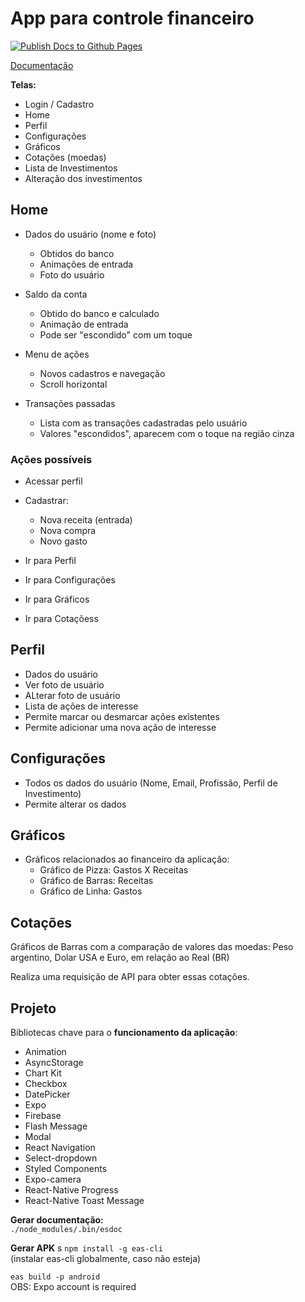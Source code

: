 # App para controle financeiro

[![Publish Docs to Github Pages](https://github.com/lauraFCa/finalproj-devmovel/actions/workflows/docs.yml/badge.svg)](https://github.com/lauraFCa/finalproj-devmovel/actions/workflows/docs.yml)

<a target="_blank" href="https://laurafca.github.io/finalproj-devmovel/">Documentação</a>


**Telas:**

- Login / Cadastro
- Home
- Perfil
- Configurações
- Gráficos
- Cotações (moedas)
- Lista de Investimentos
- Alteração dos investimentos

## Home

- Dados do usuário (nome e foto)  
  - Obtidos do banco
  - Animações de entrada
  - Foto do usuário

- Saldo da conta  
  - Obtido do banco e calculado
  - Animação de entrada
  - Pode ser "escondido" com um toque

- Menu de ações
  - Novos cadastros e navegação
  - Scroll horizontal

- Transações passadas
  - Lista com as transações cadastradas pelo usuário
  - Valores "escondidos", aparecem com o toque na região cinza

### Ações possíveis

- Acessar perfil 
- Cadastrar:
  - Nova receita (entrada)
  - Nova compra
  - Novo gasto

- Ir para Perfil
- Ir para Configurações
- Ir para Gráficos
- Ir para Cotaçõess

## Perfil 

- Dados do usuário
- Ver foto de usuário
- ALterar foto de usuário
- Lista de ações de interesse
- Permite marcar ou desmarcar ações existentes
- Permite adicionar uma nova ação de interesse

## Configurações

- Todos os dados do usuário (Nome, Email, Profissão, Perfil de Investimento)
- Permite alterar os dados

## Gráficos

- Gráficos relacionados ao financeiro da aplicação:
  - Gráfico de Pizza: Gastos X Receitas
  - Gráfico de Barras: Receitas
  - Gráfico de Linha: Gastos

## Cotações

Gráficos de Barras com a comparação de valores das moedas: Peso argentino, Dolar USA e Euro, em relação ao Real (BR)

Realiza uma requisição de API para obter essas cotações.

## Projeto

Bibliotecas chave para o **funcionamento da aplicação**:

- Animation
- AsyncStorage
- Chart Kit
- Checkbox
- DatePicker
- Expo
- Firebase
- Flash Message
- Modal
- React Navigation
- Select-dropdown
- Styled Components
- Expo-camera
- React-Native Progress
- React-Native Toast Message

**Gerar documentação:**  
``` ./node_modules/.bin/esdoc ```

**Gerar APK**
s
``` npm install -g eas-cli ```  
(instalar eas-cli globalmente, caso não esteja)

``` eas build -p android ```  
OBS: Expo account is required
